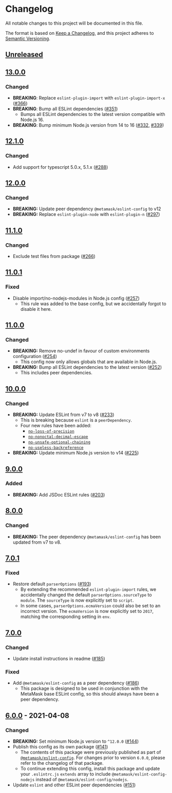 # Changelog

All notable changes to this project will be documented in this file.

The format is based on [Keep a Changelog](https://keepachangelog.com/en/1.0.0/),
and this project adheres to [Semantic Versioning](https://semver.org/spec/v2.0.0.html).

## [Unreleased]

## [13.0.0]

### Changed

- **BREAKING**: Replace `eslint-plugin-import` with `eslint-plugin-import-x` ([#366](https://github.com/MetaMask/eslint-config/pull/366))
- **BREAKING**: Bump all ESLint dependencies ([#351](https://github.com/MetaMask/eslint-config/pull/351))
  - Bumps all ESLint dependencies to the latest version compatible with Node.js 16.
- **BREAKING**: Bump minimum Node.js version from 14 to 16 ([#332](https://github.com/MetaMask/eslint-config/pull/332), [#339](https://github.com/MetaMask/eslint-config/pull/339))

## [12.1.0]

### Changed

- Add support for typescript 5.0.x, 5.1.x ([#288](https://github.com/MetaMask/eslint-config/pull/288))

## [12.0.0]

### Changed

- **BREAKING:** Update peer dependency `@metamask/eslint-config` to v12
- **BREAKING:** Replace `eslint-plugin-node` with `eslint-plugin-n` ([#297](https://github.com/MetaMask/eslint-config/pull/297))

## [11.1.0]

### Changed

- Exclude test files from package ([#266](https://github.com/MetaMask/eslint-config/pull/266))

## [11.0.1]

### Fixed

- Disable import/no-nodejs-modules in Node.js config ([#257](https://github.com/MetaMask/eslint-config/pull/257))
  - This rule was added to the base config, but we accidentally forgot to disable it here.

## [11.0.0]

### Changed

- **BREAKING:** Remove no-undef in favour of custom environments configuration ([#254](https://github.com/MetaMask/eslint-config/pull/254))
  - This config now only allows globals that are available in Node.js.
- **BREAKING:** Bump all ESLint dependencies to the latest version ([#252](https://github.com/MetaMask/eslint-config/pull/252))
  - This includes peer dependencies.

## [10.0.0]

### Changed

- **BREAKING:** Update ESLint from v7 to v8 ([#233](https://github.com/MetaMask/eslint-config/pull/233))
  - This is breaking because `eslint` is a `peerDependency`.
  - Four new rules have been added:
    - [`no-loss-of-precision`](https://eslint.org/docs/latest/rules/no-loss-of-precision)
    - [`no-nonoctal-decimal-escape`](https://eslint.org/docs/latest/rules/no-nonoctal-decimal-escape)
    - [`no-unsafe-optional-chaining`](https://eslint.org/docs/latest/rules/no-unsafe-optional-chaining)
    - [`no-useless-backreference`](https://eslint.org/docs/latest/rules/no-useless-backreference)
- **BREAKING:** Update minimum Node.js version to v14 ([#225](https://github.com/MetaMask/eslint-config/pull/225))

## [9.0.0]

### Added

- **BREAKING:** Add JSDoc ESLint rules ([#203](https://github.com/MetaMask/eslint-config/pull/203))

## [8.0.0]

### Changed

- **BREAKING:** The peer dependency `@metamask/eslint-config` has been updated from v7 to v8.

## [7.0.1]

### Fixed

- Restore default `parserOptions` ([#193](https://github.com/MetaMask/eslint-config/pull/193))
  - By extending the recommended `eslint-plugin-import` rules, we accidentally changed the default `parserOptions.sourceType` to `module`.
    The `sourceType` is now explicitly set to `script`.
  - In some cases, `parserOptions.ecmaVersion` could also be set to an incorrect version.
    The `ecmaVersion` is now explicitly set to `2017`, matching the corresponding setting in `env`.

## [7.0.0]

### Changed

- Update install instructions in readme ([#185](https://github.com/MetaMask/eslint-config/pull/185))

### Fixed

- Add `@metamask/eslint-config` as a peer dependency ([#186](https://github.com/MetaMask/eslint-config/pull/186))
  - This package is designed to be used in conjunction with the MetaMask base ESLint config, so this should always have been a peer dependency.

## [6.0.0] - 2021-04-08

### Changed

- **BREAKING:** Set minimum Node.js version to `^12.0.0` ([#144](https://github.com/MetaMask/eslint-config/pull/144))
- Publish this config as its own package ([#141](https://github.com/MetaMask/eslint-config/pull/141))
  - The contents of this package were previously published as part of [`@metamask/eslint-config`](https://npmjs.com/package/@metamask/eslint-config).
    For changes prior to version `6.0.0`, please refer to the changelog of that package.
  - To continue extending this config, install this package and update your `.eslintrc.js` `extends` array to include `@metamask/eslint-config-nodejs` instead of `@metamask/eslint-config/nodejs`.
- Update `eslint` and other ESLint peer dependencies ([#151](https://github.com/MetaMask/eslint-config/pull/151))

[Unreleased]: https://github.com/MetaMask/eslint-config/compare/@metamask/eslint-config-nodejs@13.0.0...HEAD
[13.0.0]: https://github.com/MetaMask/eslint-config/compare/@metamask/eslint-config-nodejs@12.1.0...@metamask/eslint-config-nodejs@13.0.0
[12.1.0]: https://github.com/MetaMask/eslint-config/compare/@metamask/eslint-config-nodejs@12.0.0...@metamask/eslint-config-nodejs@12.1.0
[12.0.0]: https://github.com/MetaMask/eslint-config/compare/@metamask/eslint-config-nodejs@11.1.0...@metamask/eslint-config-nodejs@12.0.0
[11.1.0]: https://github.com/MetaMask/eslint-config/compare/@metamask/eslint-config-nodejs@11.0.1...@metamask/eslint-config-nodejs@11.1.0
[11.0.1]: https://github.com/MetaMask/eslint-config/compare/@metamask/eslint-config-nodejs@11.0.0...@metamask/eslint-config-nodejs@11.0.1
[11.0.0]: https://github.com/MetaMask/eslint-config/compare/@metamask/eslint-config-nodejs@10.0.0...@metamask/eslint-config-nodejs@11.0.0
[10.0.0]: https://github.com/MetaMask/eslint-config/compare/@metamask/eslint-config-nodejs@9.0.0...@metamask/eslint-config-nodejs@10.0.0
[9.0.0]: https://github.com/MetaMask/eslint-config/compare/@metamask/eslint-config-nodejs@8.0.0...@metamask/eslint-config-nodejs@9.0.0
[8.0.0]: https://github.com/MetaMask/eslint-config/compare/@metamask/eslint-config-nodejs@7.0.1...@metamask/eslint-config-nodejs@8.0.0
[7.0.1]: https://github.com/MetaMask/eslint-config/compare/@metamask/eslint-config-nodejs@7.0.0...@metamask/eslint-config-nodejs@7.0.1
[7.0.0]: https://github.com/MetaMask/eslint-config/compare/@metamask/eslint-config-nodejs@6.0.0...@metamask/eslint-config-nodejs@7.0.0
[6.0.0]: https://github.com/MetaMask/eslint-config/releases/tag/@metamask/eslint-config-nodejs@6.0.0

